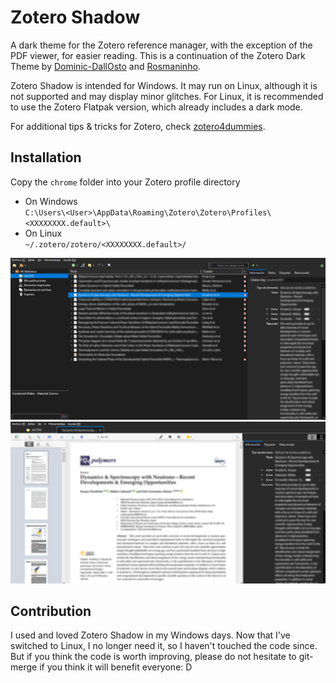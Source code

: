 # Zotero Shadow
A dark theme for the Zotero reference manager, with the exception of the PDF viewer, for easier reading. This is a continuation of the Zotero Dark Theme by [Dominic-DallOsto](https://github.com/Dominic-DallOsto/Zotero-Dark-Theme) and [Rosmaninho](https://github.com/Rosmaninho/Zotero-Dark-Theme).  

Zotero Shadow is intended for Windows. It may run on Linux, although it is not supported and may display minor glitches. For Linux, it is recommended to use the Zotero Flatpak version, which already includes a dark mode.  

For additional tips & tricks for Zotero, check [zotero4dummies](https://github.com/pablogila/zotero4dummies).  

## Installation
Copy the `chrome` folder into your Zotero profile directory
* On Windows  
`C:\Users\<User>\AppData\Roaming\Zotero\Zotero\Profiles\<XXXXXXXX.default>\`
* On Linux  
`~/.zotero/zotero/<XXXXXXXX.default>/`

![overview1](images/screenshot1.png)
![overview2](images/screenshot2.png)

## Contribution
I used and loved Zotero Shadow in my Windows days. Now that I've switched to Linux, I no longer need it, so I haven't touched the code since. But if you think the code is worth improving, please do not hesitate to git-merge if you think it will benefit everyone: D  

